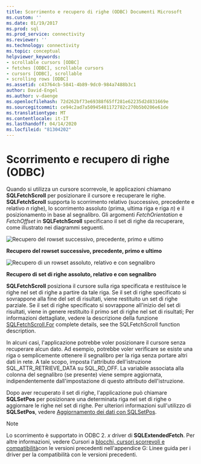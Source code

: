```yaml
---
title: Scorrimento e recupero di righe (ODBC) Documenti Microsoft
ms.custom: ''
ms.date: 01/19/2017
ms.prod: sql
ms.prod_service: connectivity
ms.reviewer: ''
ms.technology: connectivity
ms.topic: conceptual
helpviewer_keywords:
- scrollable cursors [ODBC]
- fetches [ODBC], scrollable cursors
- cursors [ODBC], scrollable
- scrolling rows [ODBC]
ms.assetid: c43764cb-5841-4b89-9dc0-984a7488b3c1
author: David-Engel
ms.author: v-daenge
ms.openlocfilehash: 72d262bf73e69388f65ff281e62235d2d831669e
ms.sourcegitcommit: ce94c2ad7a50945481172782c270b5b0206e61de
ms.translationtype: MT
ms.contentlocale: it-IT
ms.lasthandoff: 04/14/2020
ms.locfileid: "81304202"
---
```

# <a name="scrolling-and-fetching-rows-odbc"></a>Scorrimento e recupero di righe (ODBC)
Quando si utilizza un cursore scorrevole, le applicazioni chiamano **SQLFetchScroll** per posizionare il cursore e recuperare le righe. **SQLFetchScroll** supporta lo scorrimento relativo (successivo, precedente e relativo *n* righe), lo scorrimento assoluto (prima, ultima riga e riga *n*) e il posizionamento in base al segnalibro. Gli argomenti *FetchOrientation* e *FetchOffset* in **SQLFetchScroll** specificano il set di righe da recuperare, come illustrato nei diagrammi seguenti.  
  
 ![Recupero del rowset successivo, precedente, primo e ultimo](../../../odbc/reference/develop-app/media/pr20_2.gif "pr20_2")  
  
 **Recupero del rowset successivo, precedente, primo e ultimo**  
  
 ![Recupero di un rowset assoluto, relativo e con segnalibro](../../../odbc/reference/develop-app/media/pr20_1.gif "pr20_1")  
  
 **Recupero di set di righe assoluto, relativo e con segnalibro**  
  
 **SQLFetchScroll** posiziona il cursore sulla riga specificata e restituisce le righe nel set di righe a partire da tale riga. Se il set di righe specificato si sovrappone alla fine del set di risultati, viene restituito un set di righe parziale. Se il set di righe specificato si sovrappone all'inizio del set di risultati, viene in genere restituito il primo set di righe nel set di risultati; Per informazioni dettagliate, vedere la descrizione della funzione [SQLFetchScroll.For](../../../odbc/reference/syntax/sqlfetchscroll-function.md) complete details, see the SQLFetchScroll function description.  
  
 In alcuni casi, l'applicazione potrebbe voler posizionare il cursore senza recuperare alcun dato. Ad esempio, potrebbe voler verificare se esiste una riga o semplicemente ottenere il segnalibro per la riga senza portare altri dati in rete. A tale scopo, imposta l'attributo dell'istruzione SQL_ATTR_RETRIEVE_DATA su SQL_RD_OFF. La variabile associata alla colonna del segnalibro (se presente) viene sempre aggiornata, indipendentemente dall'impostazione di questo attributo dell'istruzione.  
  
 Dopo aver recuperato il set di righe, l'applicazione può chiamare **SQLSetPos** per posizionare una determinata riga nel set di righe o aggiornare le righe nel set di righe. Per ulteriori informazioni sull'utilizzo di **SQLSetPos**, vedere [Aggiornamento dei dati con SQLSetPos](../../../odbc/reference/develop-app/updating-data-with-sqlsetpos.md).  
  
> [!NOTE]  
>  Lo scorrimento è supportato in ODBC 2. *x* driver di **SQLExtendedFetch**. Per altre informazioni, vedere Cursori a [blocchi, cursori scorrevoli e compatibilità](../../../odbc/reference/appendixes/block-cursors-scrollable-cursors-and-backward-compatibility.md)con le versioni precedenti nell'appendice G: Linee guida per i driver per la compatibilità con le versioni precedenti.
